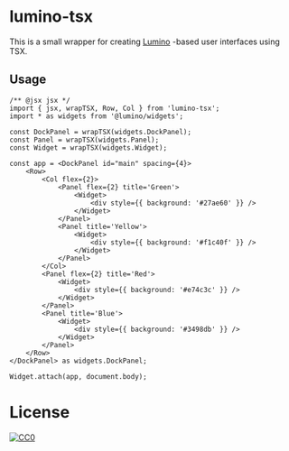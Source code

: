 # lumino-tsx

This is a small wrapper for creating [Lumino](https://github.com/jupyterlab/lumino) -based user interfaces using TSX.

## Usage

```
/** @jsx jsx */
import { jsx, wrapTSX, Row, Col } from 'lumino-tsx';
import * as widgets from '@lumino/widgets';

const DockPanel = wrapTSX(widgets.DockPanel);
const Panel = wrapTSX(widgets.Panel);
const Widget = wrapTSX(widgets.Widget);

const app = <DockPanel id="main" spacing={4}>
	<Row>
		<Col flex={2}>
			<Panel flex={2} title='Green'>
				<Widget>
					<div style={{ background: '#27ae60' }} />
				</Widget>
			</Panel>
			<Panel title='Yellow'>
				<Widget>
					<div style={{ background: '#f1c40f' }} />
				</Widget>
			</Panel>
		</Col>
		<Panel flex={2} title='Red'>
			<Widget>
				<div style={{ background: '#e74c3c' }} />
			</Widget>
		</Panel>
		<Panel title='Blue'>
			<Widget>
				<div style={{ background: '#3498db' }} />
			</Widget>
		</Panel>
	</Row>
</DockPanel> as widgets.DockPanel;

Widget.attach(app, document.body);
```

# License

[![CC0](https://licensebuttons.net/p/zero/1.0/80x15.png)](http://creativecommons.org/publicdomain/zero/1.0/)
